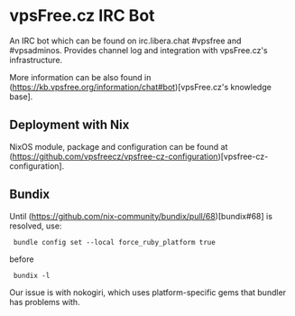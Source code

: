 vpsFree.cz IRC Bot
==================

An IRC bot which can be found on irc.libera.chat #vpsfree and #vpsadminos.
Provides channel log and integration with vpsFree.cz's infrastructure.

More information can be also found in
(https://kb.vpsfree.org/information/chat#bot)[vpsFree.cz's knowledge base].

## Deployment with Nix

NixOS module, package and configuration can be found at
(https://github.com/vpsfreecz/vpsfree-cz-configuration)[vpsfree-cz-configuration].

## Bundix
Until (https://github.com/nix-community/bundix/pull/68)[bundix#68] is resolved, use:

     bundle config set --local force_ruby_platform true

before

     bundix -l

Our issue is with nokogiri, which uses platform-specific gems that bundler has
problems with.
